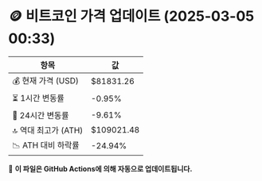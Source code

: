 # 🪙 비트코인 가격 업데이트 (2025-03-05 00:33)

| 항목                | 값 |
|--------------------|----------------|
| 💰 현재 가격 (USD) | $81831.26 |
| ⏳ 1시간 변동률    | -0.95% |
| 📆 24시간 변동률   | -9.61% |
| 🔝 역대 최고가 (ATH) | $109021.48 |
| 📉 ATH 대비 하락률 | -24.94% |

🔄 **이 파일은 GitHub Actions에 의해 자동으로 업데이트됩니다.**
